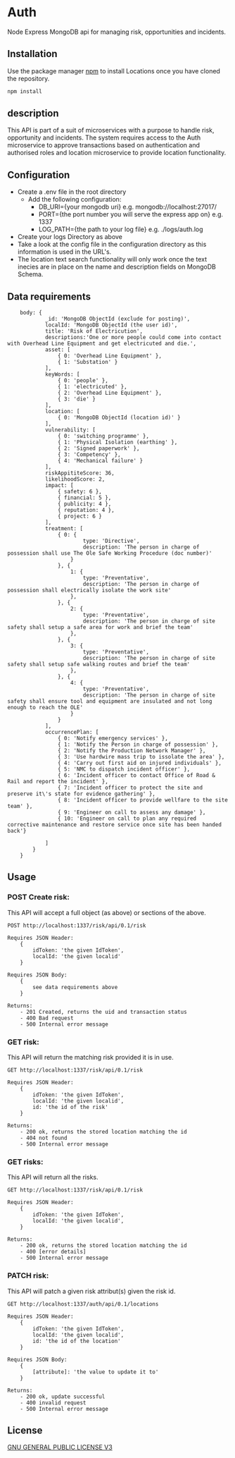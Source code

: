 # Auth
Node Express MongoDB api for managing risk, opportunities and incidents.

## Installation

Use the package manager [npm](https://github.com/mattcole75/risk) to install Locations once you have cloned the repository.

```bash
npm install
```
## description
This API is part of a suit of microservices with a purpose to handle risk, opportunity and incidents. The system requires access to the Auth microservice to approve transactions based on authentication and authorised roles and location microservice to provide location functionality.

## Configuration
 - Create a .env file in the root directory
    - Add the following configuration:
        - DB_URI={your mongodb uri} e.g. mongodb://localhost:27017/
        - PORT={the port number you will serve the express app on} e.g. 1337
        - LOG_PATH={the path to your log file} e.g. ./logs/auth.log
- Create your logs Directory as above
- Take a look at the config file in the configuration directory as this information is used in the URL's.
- The location text search functionality will only work once the text inecies are in place on the name and description fields on MongoDB Schema.

## Data requirements
```
    body: {
            _id: 'MongoDB ObjectId (exclude for posting)',
            localId: 'MongoDB ObjectId (the user id)',
            title: 'Risk of Electricution',
            descriptions:'One or more people could come into contact with Overhead Line Equipment and get electricuted and die.',
            asset: [
                { 0: 'Overhead Line Equipment' },
                { 1: 'Substation' }
            ],
            keyWords: [
                { 0: 'people' },
                { 1: 'electricuted' },
                { 2: 'Overhead Line Equipment' },
                { 3: 'die' }
            ],
            location: [
                { 0: 'MongoDB ObjectId (location id)' }
            ],
            vulnerability: [
                { 0: 'switching programme' },
                { 1: 'Physical Isolation (earthing' },
                { 2: 'Signed paperwork' },
                { 3: 'Competency' },
                { 4: 'Mechanical failure' }
            ],
            riskAppititeScore: 36,
            likelihoodScore: 2,
            impact: [
                { safety: 6 },
                { financial: 5 },
                { publicity: 4 },
                { reputation: 4 },
                { project: 6 }
            ],
            treatment: [
                { 0: {
                        type: 'Directive',
                        description: 'The person in charge of possession shall use The Ole Safe Working Procedure (doc number)'
                    }
                }, {
                    1: {
                        type: 'Preventative',
                        description: 'The person in charge of possession shall electrically isolate the work site'
                    },
                }, {
                    2: {
                        type: 'Preventative',
                        description: 'The person in charge of site safety shall setup a safe area for work and brief the team'
                    },
                }, {
                    3: {
                        type: 'Preventative',
                        description: 'The person in charge of site safety shall setup safe walking routes and brief the team'
                    },
                }, {
                    4: {
                        type: 'Preventative',
                        description: 'The person in charge of site safety shall ensure tool and equipment are insulated and not long enough to reach the OLE'
                    }
                }
            ],
            occurrencePlan: [
                { 0: 'Notify emergency services' },
                { 1: 'Notify the Person in charge of possession' },
                { 2: 'Notify the Production Network Manager' },
                { 3: 'Use hardwire mass trip to issolate the area' },
                { 4: 'Carry out first aid on injured individuals' },
                { 5: 'NMC to dispatch incident officer' },
                { 6: 'Incident officer to contact Office of Road & Rail and report the incident' },
                { 7: 'Incident officer to protect the site and preserve it\'s state for evidence gathering' },
                { 8: 'Incident officer to provide wellfare to the site team' },
                { 9: 'Engineer on call to assess any damage' },
                { 10: 'Engineer on call to plan any required corrective maintenance and restore service once site has been handed back'}

            ]
        }
    }
```
## Usage

### POST Create risk:
This API will accept a full object (as above) or sections of the above.
```
POST http://localhost:1337/risk/api/0.1/risk

Requires JSON Header:
    {
        idToken: 'the given IdToken',
        localId: 'the given localid'
    }

Requires JSON Body:
    {
        see data requirements above
    }

Returns:
    - 201 Created, returns the uid and transaction status
    - 400 Bad request
    - 500 Internal error message
```

### GET risk:
This API will return the matching risk provided it is in use.
```
GET http://localhost:1337/risk/api/0.1/risk

Requires JSON Header:
    {
        idToken: 'the given IdToken',
        localId: 'the given localid',
        id: 'the id of the risk'
    }

Returns:
    - 200 ok, returns the stored location matching the id
    - 404 not found
    - 500 Internal error message
```

### GET risks:
This API will return all the risks.
```
GET http://localhost:1337/risk/api/0.1/risk

Requires JSON Header:
    {
        idToken: 'the given IdToken',
        localId: 'the given localid',
    }

Returns:
    - 200 ok, returns the stored location matching the id
    - 400 [error details]
    - 500 Internal error message
```

### PATCH risk:
This API will patch a given risk attribut(s) given the risk id.
```
GET http://localhost:1337/auth/api/0.1/locations

Requires JSON Header:
    {
        idToken: 'the given IdToken',
        localId: 'the given localid',
        id: 'the id of the location'
    }

Requires JSON Body:
    {
        [attribute]: 'the value to update it to'
    }

Returns:
    - 200 ok, update successful
    - 400 invalid request
    - 500 Internal error message
```

## License
[GNU GENERAL PUBLIC LICENSE V3](https://www.gnu.org/licenses/gpl-3.0.en.html)